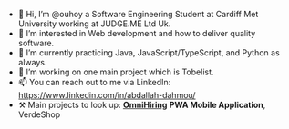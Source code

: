 - 👋 Hi, I’m @ouhoy a Software Engineering Student at Cardiff Met University working at JUDGE.ME Ltd Uk.
- 👀 I’m interested in Web development and how to deliver quality software.
- 🌱 I’m currently practicing Java, JavaScript/TypeScript, and Python as always.
- 💞️ I’m working on one main project which is Tobelist.
- 📫 You can reach out to me via LinkedIn: https://www.linkedin.com/in/abdallah-dahmou/
- ⚒️ Main projects to look up: <b><a href="http://omnihiring.onrender.com/" target="_blank">OmniHiring</a></b> <b>PWA Mobile Application</b>, VerdeShop

<!---
ouhoy/ouhoy is a ✨ special ✨ repository because its `README.md` (this file) appears on your GitHub profile.
You can click the Preview link to take a look at your changes.
- 💞️ I’m working on a project called Tighri which is an online school :)
--->
